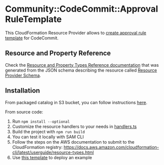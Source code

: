 # Community::CodeCommit::ApprovalRuleTemplate

This CloudFormation Resource Provider allows to [create approval rule template](https://docs.aws.amazon.com/codecommit/latest/userguide/approval-rule-templates.html) for CodeCommit.

## Resource and Property Reference

Check the [Resource and Property Types Reference documentation](./docs/README.md) that was generated from the JSON schema describing the resource called [Resource Provider Schema](./community-codecommit-approvalruletemplate.json).

## Installation

From packaged catalog in S3 bucket, you can follow instructions [here](./installation.md).

From source code:

1. Run `npm install --optional`
2. Customize the resource handlers to your needs in [handlers.ts](./src/handlers.ts)
3. Build the project with `npm run build`
4. You can test it locally with SAM CLI
5. Follow the steps on the AWS documentation to submit to the CloudFormation registry: https://docs.aws.amazon.com/cloudformation-cli/latest/userguide/resource-types.html
6. Use [this template](./example.yml) to deploy an example
